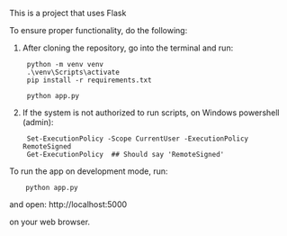 This is a project that uses Flask

To ensure proper functionality, do the following:

1. After cloning the repository, go into the terminal and run: 
        
        python -m venv venv
        .\venv\Scripts\activate
        pip install -r requirements.txt

        python app.py


2. If the system is not authorized to run scripts, on Windows powershell (admin):


        Set-ExecutionPolicy -Scope CurrentUser -ExecutionPolicy RemoteSigned
        Get-ExecutionPolicy  ## Should say 'RemoteSigned'



To run the app on development mode, run:

        python app.py

and open:
        http://localhost:5000

on your web browser.